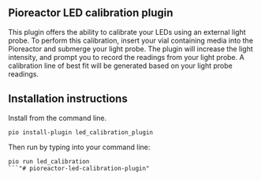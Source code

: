 
## Pioreactor LED calibration plugin 

This plugin offers the ability to calibrate your LEDs using an external light probe. To perform this calibration, insert your vial containing media into the Pioreactor and submerge your light probe. The plugin will increase the light intensity, and prompt you to record the readings from your light probe. A calibration line of best fit will be generated based on your light probe readings. 

## Installation instructions 

Install from the command line. 

```
pio install-plugin led_calibration_plugin
```

Then run by typing into your command line: 

```
pio run led_calibration
```"# pioreactor-led-calibration-plugin" 

